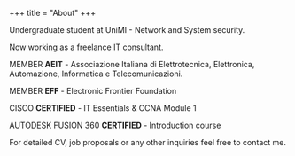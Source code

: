 +++
title = "About"
+++

Undergraduate student at UniMI - Network and System security.

Now working as a freelance IT consultant.

MEMBER **AEIT** - Associazione Italiana di Elettrotecnica, Elettronica, Automazione, Informatica e Telecomunicazioni.

MEMBER **EFF** -  Electronic Frontier Foundation

CISCO **CERTIFIED** - IT Essentials & CCNA Module 1

AUTODESK FUSION 360 **CERTIFIED** - Introduction course


For detailed CV, job proposals or any other inquiries feel free to contact me.